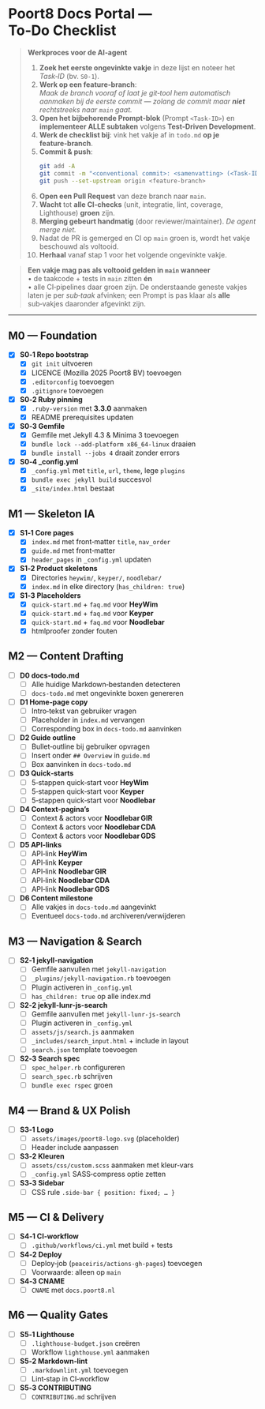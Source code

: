 # Poort8 Docs Portal — **To‑Do Checklist**

> **Werkproces voor de AI‑agent**  
>
> 1. **Zoek het eerste ongevinkte vakje** in deze lijst en noteer het *Task‑ID* (bv. `S0‑1`).  
> 2. **Werk op een feature‑branch**:  
>    *Maak de branch vooraf of laat je git‑tool hem automatisch aanmaken bij de eerste commit — zolang de commit maar **niet** rechtstreeks naar `main` gaat.*  
> 3. **Open het bijbehorende Prompt‑blok** (Prompt `<Task‑ID>`) en **implementeer ALLE subtaken** volgens **Test‑Driven Development**.  
> 4. **Werk de checklist bij**: vink het vakje af in `todo.md` **op je feature‑branch**.  
> 5. **Commit & push**:  
>    ```bash
>    git add -A
>    git commit -m "<conventional commit>: <samenvatting> (<Task‑ID>)"
>    git push --set-upstream origin <feature-branch>
>    ```  
> 6. **Open een Pull Request** van deze branch naar `main`.  
> 7. **Wacht** tot **alle CI‑checks** (unit, integratie, lint, coverage, Lighthouse) **groen** zijn.  
> 8. **Merging gebeurt handmatig** (door reviewer/maintainer). *De agent merge niet.*  
> 9. Nadat de PR is gemerged en CI op `main` groen is, wordt het vakje beschouwd als voltooid.  
> 10. **Herhaal** vanaf stap 1 voor het volgende ongevinkte vakje.

> **Een vakje mag pas als voltooid gelden in `main` wanneer**  
> • de taakcode + tests in `main` zitten **én**  
> • alle CI‑pipelines daar groen zijn.
> De onderstaande geneste vakjes laten je per *sub‑taak* afvinken; een Prompt is pas klaar als **alle** sub‑vakjes daaronder afgevinkt zijn.

---

## M0 — Foundation
- [x] **S0‑1 Repo bootstrap**  
  - [x] `git init` uitvoeren  
  - [x] LICENCE (Mozilla 2025 Poort8 BV) toevoegen  
  - [x] `.editorconfig` toevoegen  
  - [x] `.gitignore` toevoegen  
- [x] **S0‑2 Ruby pinning**  
  - [x] `.ruby-version` met **3.3.0** aanmaken  
  - [x] README prerequisites updaten  
- [x] **S0‑3 Gemfile**  
  - [x] Gemfile met Jekyll 4.3 & Minima 3 toevoegen  
  - [x] `bundle lock --add-platform x86_64-linux` draaien  
  - [x] `bundle install --jobs 4` draait zonder errors  
- [x] **S0‑4 _config.yml**  
  - [x] `_config.yml` met `title`, `url`, `theme`, lege `plugins`  
  - [x] `bundle exec jekyll build` succesvol  
  - [x] `_site/index.html` bestaat  

## M1 — Skeleton IA
- [x] **S1‑1 Core pages**  
  - [x] `index.md` met front‑matter `title`, `nav_order`  
  - [x] `guide.md` met front‑matter  
  - [x] `header_pages` in `_config.yml` updaten  
- [x] **S1‑2 Product skeletons**  
  - [x] Directories `heywim/`, `keyper/`, `noodlebar/`  
  - [x] `index.md` in elke directory (`has_children: true`)  
- [x] **S1‑3 Placeholders**  
  - [x] `quick-start.md` + `faq.md` voor **HeyWim**  
  - [x] `quick-start.md` + `faq.md` voor **Keyper**  
  - [x] `quick-start.md` + `faq.md` voor **Noodlebar**  
  - [x] htmlproofer zonder fouten  

## M2 — Content Drafting
- [ ] **D0 docs-todo.md**  
  - [ ] Alle huidige Markdown‑bestanden detecteren  
  - [ ] `docs-todo.md` met ongevinkte boxen genereren  
- [ ] **D1 Home‑page copy**  
  - [ ] Intro‑tekst van gebruiker vragen  
  - [ ] Placeholder in `index.md` vervangen  
  - [ ] Corresponding box in `docs-todo.md` aanvinken  
- [ ] **D2 Guide outline**  
  - [ ] Bullet‑outline bij gebruiker opvragen  
  - [ ] Insert onder `## Overview` in `guide.md`  
  - [ ] Box aanvinken in `docs-todo.md`  
- [ ] **D3 Quick‑starts**  
  - [ ] 5‑stappen quick‑start voor **HeyWim**  
  - [ ] 5‑stappen quick‑start voor **Keyper**  
  - [ ] 5‑stappen quick‑start voor **Noodlebar**  
- [ ] **D4 Context‑pagina’s**  
  - [ ] Context & actors voor **Noodlebar GIR**  
  - [ ] Context & actors voor **Noodlebar CDA**  
  - [ ] Context & actors voor **Noodlebar GDS**  
- [ ] **D5 API‑links**  
  - [ ] API‑link **HeyWim**  
  - [ ] API‑link **Keyper**  
  - [ ] API‑link **Noodlebar GIR**  
  - [ ] API‑link **Noodlebar CDA**  
  - [ ] API‑link **Noodlebar GDS**  
- [ ] **D6 Content milestone**  
  - [ ] Alle vakjes in `docs-todo.md` aangevinkt  
  - [ ] Eventueel `docs-todo.md` archiveren/verwijderen  

## M3 — Navigation & Search
- [ ] **S2‑1 jekyll-navigation**  
  - [ ] Gemfile aanvullen met `jekyll-navigation`  
  - [ ] `_plugins/jekyll-navigation.rb` toevoegen  
  - [ ] Plugin activeren in `_config.yml`  
  - [ ] `has_children: true` op alle index.md  
- [ ] **S2‑2 jekyll-lunr-js-search**  
  - [ ] Gemfile aanvullen met `jekyll-lunr-js-search`  
  - [ ] Plugin activeren in `_config.yml`  
  - [ ] `assets/js/search.js` aanmaken  
  - [ ] `_includes/search_input.html` + include in layout  
  - [ ] `search.json` template toevoegen  
- [ ] **S2‑3 Search spec**  
  - [ ] `spec_helper.rb` configureren  
  - [ ] `search_spec.rb` schrijven  
  - [ ] `bundle exec rspec` groen  

## M4 — Brand & UX Polish
- [ ] **S3‑1 Logo**  
  - [ ] `assets/images/poort8-logo.svg` (placeholder)  
  - [ ] Header include aanpassen  
- [ ] **S3‑2 Kleuren**  
  - [ ] `assets/css/custom.scss` aanmaken met kleur‑vars  
  - [ ] `_config.yml` SASS‑compress optie zetten  
- [ ] **S3‑3 Sidebar**  
  - [ ] CSS rule `.side-bar { position: fixed; … }`  

## M5 — CI & Delivery
- [ ] **S4‑1 CI‑workflow**  
  - [ ] `.github/workflows/ci.yml` met build + tests  
- [ ] **S4‑2 Deploy**  
  - [ ] Deploy‑job (`peaceiris/actions-gh-pages`) toevoegen  
  - [ ] Voorwaarde: alleen op `main`  
- [ ] **S4‑3 CNAME**  
  - [ ] `CNAME` met `docs.poort8.nl`  

## M6 — Quality Gates
- [ ] **S5‑1 Lighthouse**  
  - [ ] `.lighthouse-budget.json` creëren  
  - [ ] Workflow `lighthouse.yml` aanmaken  
- [ ] **S5‑2 Markdown‑lint**  
  - [ ] `.markdownlint.yml` toevoegen  
  - [ ] Lint‑stap in CI‑workflow  
- [ ] **S5‑3 CONTRIBUTING**  
  - [ ] `CONTRIBUTING.md` schrijven  
